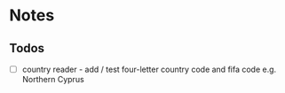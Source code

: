 # Notes

## Todos

- [ ] country reader - add / test four-letter country code and fifa code e.g. Northern Cyprus

